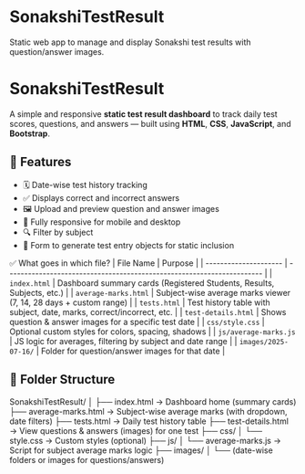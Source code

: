 # SonakshiTestResult
Static web app to manage and display Sonakshi test results with question/answer images.
# SonakshiTestResult

A simple and responsive **static test result dashboard** to track daily test scores, questions, and answers — built using **HTML**, **CSS**, **JavaScript**, and **Bootstrap**.

## 📌 Features

- 🗓️ Date-wise test history tracking
- ✅ Displays correct and incorrect answers
- 🖼️ Upload and preview question and answer images
- 📱 Fully responsive for mobile and desktop
- 🔍 Filter by subject
- 📝 Form to generate test entry objects for static inclusion

✅ What goes in which file?
| File Name             | Purpose                                                                |
| --------------------- | ---------------------------------------------------------------------- |
| `index.html`          | Dashboard summary cards (Registered Students, Results, Subjects, etc.) |
| `average-marks.html`  | Subject-wise average marks viewer (7, 14, 28 days + custom range)      |
| `tests.html`          | Test history table with subject, date, marks, correct/incorrect, etc.  |
| `test-details.html`   | Shows question & answer images for a specific test date                |
| `css/style.css`       | Optional custom styles for colors, spacing, shadows                    |
| `js/average-marks.js` | JS logic for averages, filtering by subject and date range             |
| `images/2025-07-16/`  | Folder for question/answer images for that date                        |

## 📁 Folder Structure
SonakshiTestResult/
│
├── index.html              → Dashboard home (summary cards)
├── average-marks.html      → Subject-wise average marks (with dropdown, date filters)
├── tests.html              → Daily test history table
├── test-details.html       → View questions & answers (images) for one test
├── css/
│   └── style.css           → Custom styles (optional)
├── js/
│   └── average-marks.js    → Script for subject average marks logic
├── images/
│   └── (date-wise folders or images for questions/answers)

